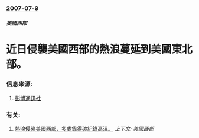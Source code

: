 ### [2007-07-9](/news/2007/07/9/index.md)

##### 美國西部
# 近日侵襲美國西部的熱浪蔓延到美國東北部。




### 信息来源:

1. [彭博通訊社](http://www.bloomberg.com/apps/news?pid=20601087&sid=aOzGnW9bSlkI&refer=home)

### 有关:

1. [熱浪侵襲美國西部，多處錄得破紀錄高溫。](/news/2007/07/6/熱浪侵襲美國西部-多處錄得破紀錄高溫.md) _上下文: 美國西部_
